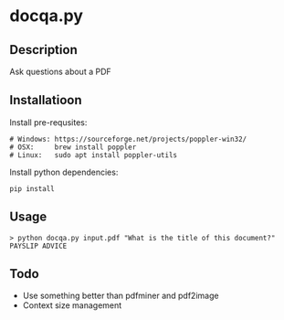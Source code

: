 
# docqa.py

## Description

Ask questions about a PDF

## Installatioon

Install pre-requsites: 

```
# Windows: https://sourceforge.net/projects/poppler-win32/
# OSX:     brew install poppler
# Linux:   sudo apt install poppler-utils
```

Install python dependencies:

```
pip install
```

## Usage

```
> python docqa.py input.pdf "What is the title of this document?"
PAYSLIP ADVICE
```

## Todo

* Use something better than pdfminer and pdf2image
* Context size management